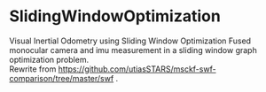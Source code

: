 # SlidingWindowOptimization
Visual Inertial Odometry using Sliding Window Optimization
Fused monocular camera and imu measurement in a sliding window graph optimization problem.  
Rewrite from https://github.com/utiasSTARS/msckf-swf-comparison/tree/master/swf .  
